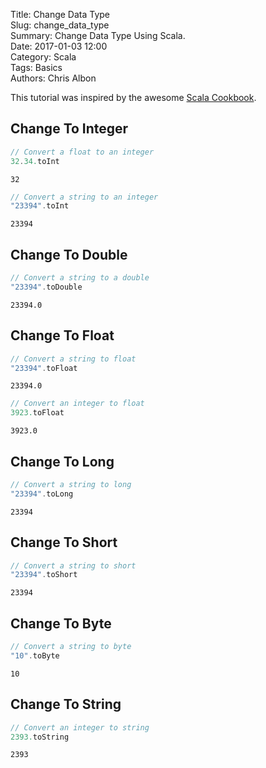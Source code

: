 Title: Change Data Type  
Slug: change_data_type  
Summary: Change Data Type Using Scala.  
Date: 2017-01-03 12:00  
Category: Scala  
Tags: Basics  
Authors: Chris Albon 

This tutorial was inspired by the awesome [Scala Cookbook](http://amzn.to/2lxbrxN).

## Change To Integer


```scala
// Convert a float to an integer 
32.34.toInt
```




    32




```scala
// Convert a string to an integer
"23394".toInt
```




    23394



## Change To Double


```scala
// Convert a string to a double
"23394".toDouble
```




    23394.0



## Change To Float


```scala
// Convert a string to float
"23394".toFloat
```




    23394.0




```scala
// Convert an integer to float
3923.toFloat
```




    3923.0



## Change To Long


```scala
// Convert a string to long
"23394".toLong
```




    23394



## Change To Short


```scala
// Convert a string to short
"23394".toShort
```




    23394



## Change To Byte


```scala
// Convert a string to byte
"10".toByte
```




    10



## Change To String


```scala
// Convert an integer to string
2393.toString
```




    2393


